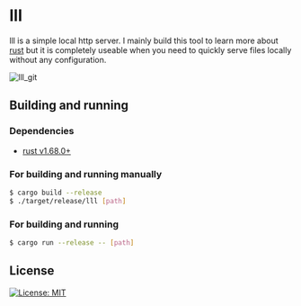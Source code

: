 # lll
lll is a simple local http server. I mainly build this tool to learn more about [rust](https://www.rust-lang.org) but it is completely useable when you need to quickly serve files locally without any configuration. 

![lll_git](https://user-images.githubusercontent.com/42384293/224496530-19f6daa0-b66f-427d-aa2c-8183194e00db.png)

## Building and running
### Dependencies
- [rust v1.68.0+](https://www.rust-lang.org/)

### For building and running manually
```bash
$ cargo build --release
$ ./target/release/lll [path]
```
### For building and running
```bash
$ cargo run --release -- [path]
```

## License
 [![License: MIT](https://img.shields.io/badge/License-MIT-yellow.svg)](https://opensource.org/licenses/MIT)
